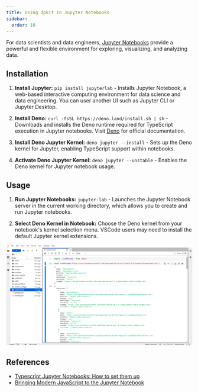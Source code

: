 ```yaml
---
title: Using dpkit in Jupyter Notebooks
sidebar:
  order: 10
---
```


For data scientists and data engineers, [Jupyter Notebooks](https://docs.jupyter.org/en/latest/) provide a powerful and flexible environment for exploring, visualizing, and analyzing data.

## Installation

1. **Install Jupyter:** `pip install jupyterlab` - Installs Jupyter Notebook, a web-based interactive computing environment for data science and data engineering. You can user another UI such as Jupyter CLI or Jupyter Desktop.

1. **Install Deno:** `curl -fsSL https://deno.land/install.sh | sh` - Downloads and installs the Deno runtime required for TypeScript execution in Jupyter notebooks. Visit [Deno](https://deno.com) for official documentation.

1. **Install Deno Jupyter Kernel:** `deno jupyter --install` - Sets up the Deno kernel for Jupyter, enabling TypeScript support within notebooks.

1. **Activate Deno Jupyter Kernel:** `deno jupyter --unstable` - Enables the Deno kernel for Jupyter notebook usage.

## Usage

1. **Run Jupyter Notebooks:** `jupyter-lab` - Launches the Jupyter Notebook server in the current working directory, which allows you to create and run Jupyter notebooks.

1. **Select Deno Kernel in Notebook:** Choose the Deno kernel from your notebook's kernel selection menu. VSCode users may need to install the default Jupyter kernel extensions.

![dpkit in Jupyter Notebooks](./assets/jupyter.png)

## References

- [Typescript Jupyter Notebooks: How to set them up](https://alex-goff.medium.com/typescript-jupyter-notebooks-how-to-set-them-up-1ab9fd464ea4)
- [Bringing Modern JavaScript to the Jupyter Notebook](https://blog.jupyter.org/bringing-modern-javascript-to-the-jupyter-notebook-fc998095081e)
